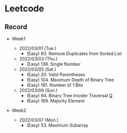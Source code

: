 # Leetcode

## Record

- Week1
  - 2022/03/01 (Tue.)
    - (Easy) 83. Remove Duplicates from Sorted List
  - 2022/03/03 (Thu.)
    - (Easy) 136. Single Number
  - 2022/03/05 (Sat.)
    - (Easy) 20. Valid Parentheses
    - (Easy) 104. Maximum Depth of Binary Tree
    - (Easy) 191. Number of 1 Bits
  - 2022/03/06 (Sun.)
    - (Easy) 94. Binary Tree Inorder Traversal [Q](adam_leetcode/easy/94_Binary_Tree_Inorder_Traversal.c)
    - (Easy)  169. Majority Element

- Week2
  - 2022/03/07 (Mon.)
    - (Easy) 53. Maximum Subarray